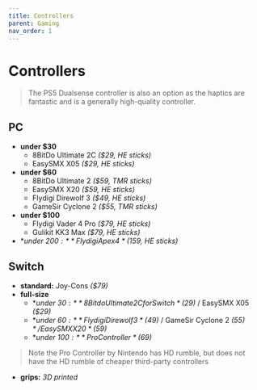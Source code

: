 ```yaml
---
title: Controllers
parent: Gaming
nav_order: 1
---
```

# Controllers

> The PS5 Dualsense controller is also an option as the haptics are fantastic and is a generally high-quality controller.

## PC

- **under $30** 
	- 8BitDo Ultimate 2C *($29, HE sticks)* 
	- EasySMX X05 *($29, HE sticks)*
- **under $60** 
	- 8BitDo Ultimate 2 *($59, TMR sticks)*
	- EasySMX X20 *($59, HE sticks)* 
	- Flydigi Direwolf 3 *($49, HE sticks)* 
	- GameSir Cyclone 2 *($55, TMR sticks)* 
- **under $100** 
	- Flydigi Vader 4 Pro *($79, HE sticks)* 
	- Gulikit KK3 Max *($79, HE sticks)*
- **under $200:** Flydigi Apex 4 *($159, HE sticks)*

## Switch

- **standard:** Joy-Cons *($79)*
- **full-size** 
	- **under $30:** 8Bitdo Ultimate 2C for Switch *($29)* / EasySMX X05 *($29)*
	- **under $60:** Flydigi Direwolf 3 *($49)* / GameSir Cyclone 2 *($55)* / EasySMX X20 *($59)* 
	- **under $100:** Pro Controller *($69)* 

> Note the Pro Controller by Nintendo has HD rumble, but does not have the HD rumble of cheaper third-party controllers

- **grips:** *3D printed* 
